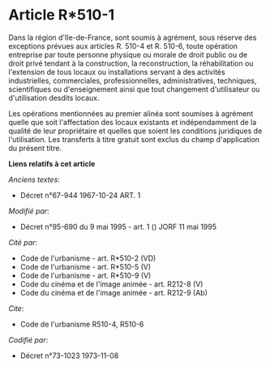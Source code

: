 # Article R*510-1

Dans la région d'Ile-de-France, sont soumis à agrément, sous réserve des exceptions prévues aux articles R. 510-4 et R.
510-6, toute opération entreprise par toute personne physique ou morale de droit public ou de droit privé tendant à la
construction, la reconstruction, la réhabilitation ou l'extension de tous locaux ou installations servant à des activités
industrielles, commerciales, professionnelles, administratives, techniques, scientifiques ou d'enseignement ainsi que tout
changement d'utilisateur ou d'utilisation desdits locaux.

Les opérations mentionnées au premier alinéa sont soumises à agrément quelle que soit l'affectation des locaux existants et
indépendamment de la qualité de leur propriétaire et quelles que soient les conditions juridiques de l'utilisation. Les
transferts à titre gratuit sont exclus du champ d'application du présent titre.

**Liens relatifs à cet article**

_Anciens textes_:

  - Décret n°67-944 1967-10-24 ART. 1

_Modifié par_:

  - Décret n°95-690 du 9 mai 1995 - art. 1 () JORF 11 mai 1995

_Cité par_:

  - Code de l'urbanisme - art. R*510-2 (VD)
  - Code de l'urbanisme - art. R*510-5 (V)
  - Code de l'urbanisme - art. R*510-9 (V)
  - Code du cinéma et de l'image animée - art. R212-8 (V)
  - Code du cinéma et de l'image animée - art. R212-9 (Ab)

_Cite_:

  - Code de l'urbanisme R510-4, R510-6

_Codifié par_:

  - Décret n°73-1023 1973-11-08
